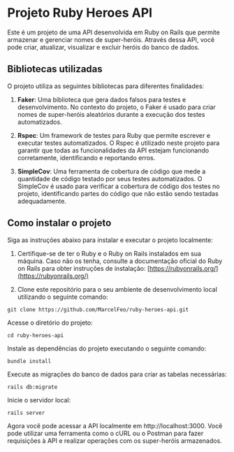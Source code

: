 # Projeto Ruby Heroes API

Este é um projeto de uma API desenvolvida em Ruby on Rails que permite armazenar e gerenciar nomes de super-heróis. Através dessa API, você pode criar, atualizar, visualizar e excluir heróis do banco de dados.

## Bibliotecas utilizadas

O projeto utiliza as seguintes bibliotecas para diferentes finalidades:

1. **Faker**: Uma biblioteca que gera dados falsos para testes e desenvolvimento. No contexto do projeto, o Faker é usado para criar nomes de super-heróis aleatórios durante a execução dos testes automatizados.

2. **Rspec**: Um framework de testes para Ruby que permite escrever e executar testes automatizados. O Rspec é utilizado neste projeto para garantir que todas as funcionalidades da API estejam funcionando corretamente, identificando e reportando erros.

3. **SimpleCov**: Uma ferramenta de cobertura de código que mede a quantidade de código testado por seus testes automatizados. O SimpleCov é usado para verificar a cobertura de código dos testes no projeto, identificando partes do código que não estão sendo testadas adequadamente.

## Como instalar o projeto

Siga as instruções abaixo para instalar e executar o projeto localmente:

1. Certifique-se de ter o Ruby e o Ruby on Rails instalados em sua máquina. Caso não os tenha, consulte a documentação oficial do Ruby on Rails para obter instruções de instalação: [https://rubyonrails.org/](https://rubyonrails.org/)

2. Clone este repositório para o seu ambiente de desenvolvimento local utilizando o seguinte comando:

```shell
git clone https://github.com/MarcelFeo/ruby-heroes-api.git
```

Acesse o diretório do projeto:

```shell
cd ruby-heroes-api
```
Instale as dependências do projeto executando o seguinte comando:

```shell
bundle install
```

Execute as migrações do banco de dados para criar as tabelas necessárias:

```shell
rails db:migrate
```

Inicie o servidor local:

```shell
rails server
```

Agora você pode acessar a API localmente em http://localhost:3000. Você pode utilizar uma ferramenta como o cURL ou o Postman para fazer requisições à API e realizar operações com os super-heróis armazenados.





